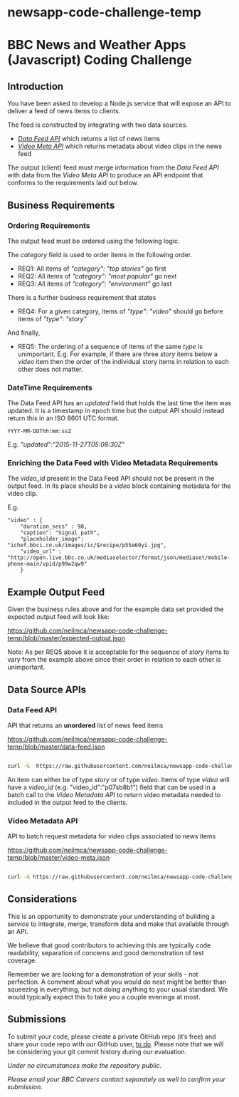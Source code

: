 # newsapp-code-challenge-temp

  

# BBC News and Weather Apps (Javascript) Coding Challenge

  

## Introduction

You have been asked to develop a Node.js service that will expose an API to deliver a feed of news items to clients.

The feed is constructed by integrating with two data sources.



* *[Data Feed API](#data-feed-api)* which returns a list of news items
* *[Video Meta API](#video-metadata-api)* which returns metadata about video clips in the news feed

The output (client) feed must merge information from the *Data Feed API* with data from the *Video Meta API* to produce an API endpoint that conforms to the requirements laid out below.

## Business Requirements

### Ordering Requirements
The output feed must be ordered using the following logic.

The *category* field is used to order items in the following order.
* REQ1: All  items of *"category": "top stories"* go first
* REQ2: All  items of *"category": "most popular"* go next
* REQ3: All  items of *"category": "environment"* go last

There is a further business requirement that states
* REQ4: For a given category, items of *"type": "video"* should go before items of *"type": "story"* 

And finally,
* REQ5: The ordering of a sequence of items of the same *type* is unimportant. E.g. For example, if there are three *story* items below a *video* item then the order of the individual story items in relation to each other does not matter.

### DateTime Requirements

The Data Feed API has an *updated* field that  holds the last time the item was updated. It is a timestamp in epoch time but the output API should instead return this in an ISO 8601 UTC format.

```YYYY-MM-DDThh:mm:ssZ```

E.g. *"updated":"2015-11-27T05:08:30Z"*

### Enriching the Data Feed with Video Metadata Requirements

The *video_id* present in the Data Feed API should not be present in the output feed. In its place should be a *video* block containing metadata for the video clip.

E.g. 

```
"video" : {
    "duration_secs" : 98,
    "caption": "Signal path",
    "placeholder_image": "ichef.bbci.co.uk/images/ic/$recipe/p55e60yi.jpg",
    "video_url" : "http://open.live.bbc.co.uk/mediaselector/format/json/mediaset/mobile-phone-main/vpid/p99w2qw9"
    }
```

## Example Output Feed
 Given the business rules above and for the example data set provided the expected output feed will look like:
 
 https://github.com/neilmca/newsapp-code-challenge-temp/blob/master/expected-output.json

Note: As per REQ5 above it is acceptable for the sequence of *story* items to vary from the example above since their order in relation to each other is unimportant.
  
## Data Source APIs
### Data Feed API

API that returns an **unordered** list of news feed items

https://github.com/neilmca/newsapp-code-challenge-temp/blob/master/data-feed.json

```bash

curl -G  https://raw.githubusercontent.com/neilmca/newsapp-code-challenge-temp/master/data-feed.json

```

  

An item can either be of type *story* or of type *video*. Items of type *video* will have a *video_id* (e.g. "video_id":"p07sb8b1") field that can be used in a batch call to the *Video Metadata API* to return video metadata needed to included in the output feed to the clients.

  

### Video Metadata API

API to batch request metadata for video clips associated to news items

https://github.com/neilmca/newsapp-code-challenge-temp/blob/master/video-meta.json

```bash

curl -G https://raw.githubusercontent.com/neilmca/newsapp-code-challenge-temp/master/video-meta.json?id=p91a64ab,p07sb8b1,p07d60yr,p66j71gh

```
## Considerations
This is an opportunity to demonstrate your understanding of building a service to integrate, merge, transform data and make that available through an API. 

We believe that good contributors to achieving this are typically code readability, separation of concerns and good demonstration of test coverage. 

Remember we are looking for a demonstration of your skills - not perfection. A comment about what you would do next might be better than squeezing in everything, but not doing anything to your usual standard. We would typically expect this to take you a couple evenings at most.

## Submissions
  
To submit your code, please create a private GitHub repo (it’s free) and share your code repo with our GitHub user, [to do](https://github.com/bbcnewsapps). Please note that we will be considering your git commit history during our evaluation.

_Under no circumstances make the repository public._

_Please email your BBC Careers contact separately as well to confirm your submission._